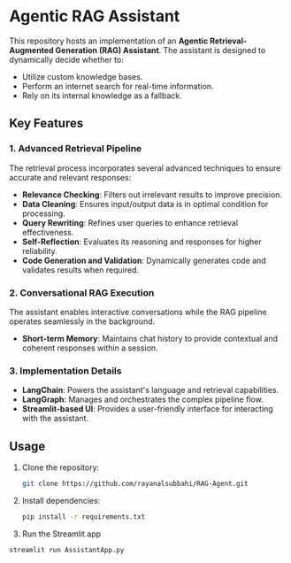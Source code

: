 # Agentic RAG Assistant

This repository hosts an implementation of an **Agentic Retrieval-Augmented Generation (RAG) Assistant**. The assistant is designed to dynamically decide whether to:

- Utilize custom knowledge bases.
- Perform an internet search for real-time information.
- Rely on its internal knowledge as a fallback.

## Key Features

### 1. Advanced Retrieval Pipeline  
The retrieval process incorporates several advanced techniques to ensure accurate and relevant responses:
- **Relevance Checking**: Filters out irrelevant results to improve precision.
- **Data Cleaning**: Ensures input/output data is in optimal condition for processing.
- **Query Rewriting**: Refines user queries to enhance retrieval effectiveness.
- **Self-Reflection**: Evaluates its reasoning and responses for higher reliability.
- **Code Generation and Validation**: Dynamically generates code and validates results when required.

### 2. Conversational RAG Execution  
The assistant enables interactive conversations while the RAG pipeline operates seamlessly in the background.  
- **Short-term Memory**: Maintains chat history to provide contextual and coherent responses within a session.

### 3. Implementation Details  
- **LangChain**: Powers the assistant's language and retrieval capabilities.
- **LangGraph**: Manages and orchestrates the complex pipeline flow.
- **Streamlit-based UI**: Provides a user-friendly interface for interacting with the assistant.

## Usage

1. Clone the repository:
   ```bash
   git clone https://github.com/rayanalsubbahi/RAG-Agent.git

2. Install dependencies:
   ```bash
   pip install -r requirements.txt

3. Run the Streamlit app
  ```bash
  streamlit run AssistantApp.py
